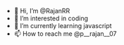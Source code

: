 - 👋 Hi, I’m @RajanRR
- 👀 I’m interested in coding
- 🌱 I’m currently learning javascript
- 📫 How to reach me @p__rajan__07

<!---
RajanRR/RajanRR is a ✨ special ✨ repository because its `README.md` (this file) appears on your GitHub profile.
You can click the Preview link to take a look at your changes.
--->
